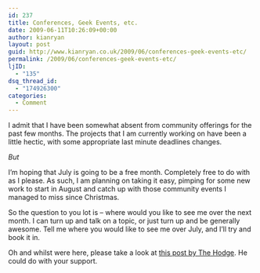 ```yaml
---
id: 237
title: Conferences, Geek Events, etc.
date: 2009-06-11T10:26:09+00:00
author: kianryan
layout: post
guid: http://www.kianryan.co.uk/2009/06/conferences-geek-events-etc/
permalink: /2009/06/conferences-geek-events-etc/
ljID:
  - "135"
dsq_thread_id:
  - "174926300"
categories:
  - Comment
---
```

I admit that I have been somewhat absent from community offerings for the past few months. The projects that I am currently working on have been a little hectic, with some appropriate last minute deadlines changes.

_But_

I&#8217;m hoping that July is going to be a free month. Completely free to do with as I please. As such, I am planning on taking it easy, pimping for some new work to start in August and catch up with those community events I managed to miss since Christmas.

So the question to you lot is &#8211; where would you like to see me over the next month. I can turn up and talk on a topic, or just turn up and be generally awesome. Tell me where you would like to see me over July, and I&#8217;ll try and book it in.

Oh and whilst were here, please take a look at [this post by The Hodge](http://www.thehodge.co.uk/random-musings/rants/richard-quick-design-bamboo-juice-fiasco.php). He could do with your support.